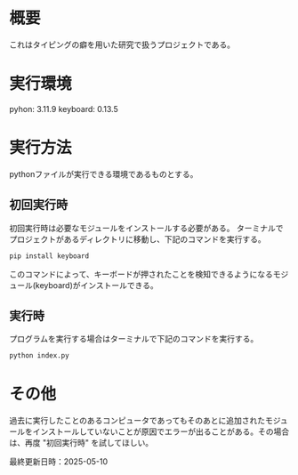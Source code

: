 # 概要
これはタイピングの癖を用いた研究で扱うプロジェクトである。

# 実行環境
pyhon: 3.11.9
keyboard: 0.13.5

# 実行方法
pythonファイルが実行できる環境であるものとする。
## 初回実行時
初回実行時は必要なモジュールをインストールする必要がある。
ターミナルでプロジェクトがあるディレクトリに移動し、下記のコマンドを実行する。
```bash
pip install keyboard
```
このコマンドによって、キーボードが押されたことを検知できるようになるモジュール(keyboard)がインストールできる。
## 実行時
プログラムを実行する場合はターミナルで下記のコマンドを実行する。
```bash
python index.py
```
# その他
過去に実行したことのあるコンピュータであってもそのあとに追加されたモジュールをインストールしていないことが原因でエラーが出ることがある。その場合は、再度 "初回実行時" を試してほしい。

最終更新日時：2025-05-10